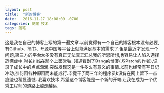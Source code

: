 ```yaml
---
layout: post
title:  "新的博客"
date:   2016-11-27 18:08:09 -0700
categories: 随笔 技术
tags: 随笔
---
```


<!--Renge is designed by Junchao (www.junchaowang.com), inspired by the amination called "のんのんびより" and named by one of the Characters, Renge Miyauchi (宮内 れんげ). If you have any questions, you can reach me via <a href="https://github.com/billyfish152/Renge">Renge on GitHub</a> by submitting an issue or via email billyfish152[at]gmail.com.-->
这是我在自己的博客上写的第一遍文章.以前觉得有一个自己的博客根本没有必要,有Github、简书、开源中国等平台上就能满足基本的需求了.但是最近才发现一个问题,第三方的平台太多没有真正无法真正汇总我的所思所想,也容易让人陷入选择恐慌症中.时长纠结在那个上面常驻.
知道看到了Bang的博客(JSPatch的作者),记录了成长中的点点滴滴.突然发现这是一件多么有意义的事情.以前也经常有写日记冲动,奈何因各种原因而未能成行.毕竟干了两三年的程序员k没有在网上留下一点痕迹也稍显遗憾.
我喜欢技术,希望这个博客能是一个新的开端,让我在成为一个优秀工程师的道路上越走越远.

<!--<h3>Original Jekyll instruction</h3>-->
<!---->
<!--You’ll find this post in your `_posts` directory. Go ahead and edit it and re-build the site to see your changes. You can rebuild the site in many different ways, but the most common way is to run `jekyll serve`, which launches a web server and auto-regenerates your site when a file is updated.-->
<!---->
<!--To add new posts, simply add a file in the `_posts` directory that follows the convention `YYYY-MM-DD-name-of-post.ext` and includes the necessary front matter. Take a look at the source for this post to get an idea about how it works.-->
<!---->
<!--Jekyll also offers powerful support for code snippets:-->
<!---->
<!--{% highlight ruby %}-->
<!--def print_hi(name)-->
<!--  puts "Hi, #{name}"-->
<!--end-->
<!--print_hi('Tom')-->
<!--#=> prints 'Hi, Tom' to STDOUT.-->
<!--{% endhighlight %}-->
<!---->
<!--Check out the [Jekyll docs][jekyll-docs] for more info on how to get the most out of Jekyll. File all bugs/feature requests at [Jekyll’s GitHub repo][jekyll-gh]. If you have questions, you can ask them on [Jekyll Talk][jekyll-talk].-->
<!---->
<!--[jekyll-docs]: http://jekyllrb.com/docs/home-->
<!--[jekyll-gh]:   https://github.com/jekyll/jekyll-->
<!--[jekyll-talk]: https://talk.jekyllrb.com/-->
